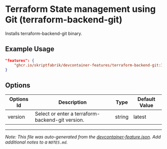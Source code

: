 
# Terraform State management using Git (terraform-backend-git)

Installs terraform-backend-git binary.

## Example Usage

```json
"features": {
    "ghcr.io/skriptfabrik/devcontainer-features/terraform-backend-git:1": {}
}
```

## Options

| Options Id | Description | Type | Default Value |
|-----|-----|-----|-----|
| version | Select or enter a terraform-backend-git version. | string | latest |



---

_Note: This file was auto-generated from the [devcontainer-feature.json](https://github.com/skriptfabrik/devcontainer-features/blob/main/src/terraform-backend-git/devcontainer-feature.json).  Add additional notes to a `NOTES.md`._
